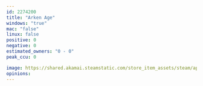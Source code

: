 ```yaml
---
id: 2274200
title: "Arken Age"
windows: "true"
mac: "false"
linux: false
positive: 0
negative: 0
estimated_owners: "0 - 0"
peak_ccu: 0

image: https://shared.akamai.steamstatic.com/store_item_assets/steam/apps/2274200/header.jpg?t=1721725925
opinions:
---
```

